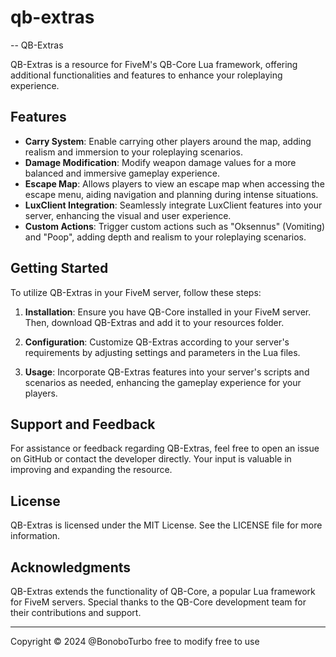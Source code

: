 # qb-extras
-- QB-Extras

QB-Extras is a resource for FiveM's QB-Core Lua framework, offering additional functionalities and features to enhance your roleplaying experience.

## Features

- **Carry System**: Enable carrying other players around the map, adding realism and immersion to your roleplaying scenarios.
- **Damage Modification**: Modify weapon damage values for a more balanced and immersive gameplay experience.
- **Escape Map**: Allows players to view an escape map when accessing the escape menu, aiding navigation and planning during intense situations.
- **LuxClient Integration**: Seamlessly integrate LuxClient features into your server, enhancing the visual and user experience.
- **Custom Actions**: Trigger custom actions such as "Oksennus" (Vomiting) and "Poop", adding depth and realism to your roleplaying scenarios.

## Getting Started

To utilize QB-Extras in your FiveM server, follow these steps:

1. **Installation**: Ensure you have QB-Core installed in your FiveM server. Then, download QB-Extras and add it to your resources folder.

2. **Configuration**: Customize QB-Extras according to your server's requirements by adjusting settings and parameters in the Lua files.

3. **Usage**: Incorporate QB-Extras features into your server's scripts and scenarios as needed, enhancing the gameplay experience for your players.

## Support and Feedback

For assistance or feedback regarding QB-Extras, feel free to open an issue on GitHub or contact the developer directly. Your input is valuable in improving and expanding the resource.

## License

QB-Extras is licensed under the MIT License. See the LICENSE file for more information.

## Acknowledgments

QB-Extras extends the functionality of QB-Core, a popular Lua framework for FiveM servers. Special thanks to the QB-Core development team for their contributions and support.

---

Copyright © 2024 @BonoboTurbo free to modify free to use
